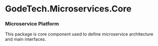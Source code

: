 # GodeTech.Microservices.Core

### Microservice Platform 

This package is core component used to define microservice architecture and main interfaces.